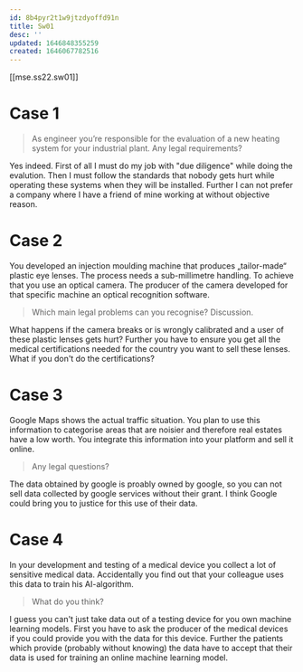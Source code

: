 ```yaml
---
id: 8b4pyr2t1w9jtzdyoffd91n
title: Sw01
desc: ''
updated: 1646848355259
created: 1646067782516
---
```

[[mse.ss22.sw01]]

# Case 1

> As engineer you’re responsible for the evaluation of a new heating system for your industrial plant. Any legal requirements?

Yes indeed. First of all I must do my job with "due diligence" while doing the evalution. Then I must follow the standards that nobody gets hurt while operating these systems when they will be installed. Further I can not prefer a company where I have a friend of mine working at without objective reason.

# Case 2
You developed an injection moulding machine that produces „tailor-made“ plastic eye lenses. The process needs a sub-millimetre handling. To achieve that you use an optical camera. The producer of the camera developed for that specific machine an optical recognition software.
> Which main legal problems can you recognise? Discussion.

What happens if the camera breaks or is wrongly calibrated and a user of these plastic lenses gets hurt? 
Further you have to ensure you get all the medical certifications needed for the country you want to sell these lenses. What if you don't do the certifications?

# Case 3
Google Maps shows the actual traffic situation. You plan to use this information to categorise areas that are noisier and therefore real estates have a low worth. You integrate this information into your platform and sell it online.
> Any legal questions?

The data obtained by google is proably owned by google, so you can not sell data collected by google services without their grant. I think Google could bring you to justice for this use of their data.

# Case 4
In your development and testing of a medical device you collect a lot of sensitive medical data. Accidentally you find out that your colleague uses this data to train his AI-algorithm.

> What do you think? 

I guess you can't just take data out of a testing device for you own machine learning models. First you have to ask the producer of the medical devices if you could provide you with the data for this device. Further the patients which provide (probably without knowing) the data have to accept that their data is used for training an online machine learning model. 
